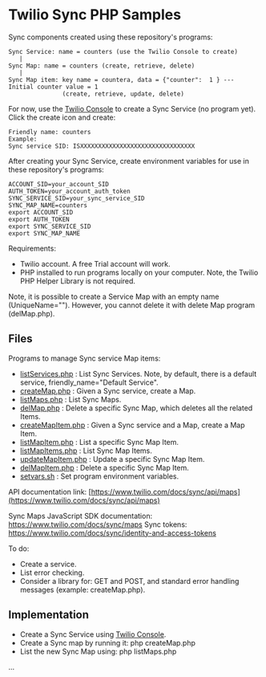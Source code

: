 # Twilio Sync PHP Samples

Sync components created using these repository's programs:
````
Sync Service: name = counters (use the Twilio Console to create)
   |
Sync Map: name = counters (create, retrieve, delete)
   |
Sync Map item: key name = countera, data = {"counter":  1 } --- Initial counter value = 1
               (create, retrieve, update, delete)
````

For now, use the [Twilio Console](https://www.twilio.com/console/sync/services) to create a Sync Service (no program yet).
Click the create icon and create:
````
Friendly name: counters
Example:
Sync service SID: ISXXXXXXXXXXXXXXXXXXXXXXXXXXXXXXXX
````

After creating your Sync Service, create environment variables for use in these repository's programs:
````
ACCOUNT_SID=your_account_SID
AUTH_TOKEN=your_account_auth_token
SYNC_SERVICE_SID=your_sync_service_SID
SYNC_MAP_NAME=counters
export ACCOUNT_SID
export AUTH_TOKEN
export SYNC_SERVICE_SID
export SYNC_MAP_NAME
````

Requirements:

- Twilio account. A free Trial account will work.
- PHP installed to run programs locally on your computer. Note, the Twilio PHP Helper Library is not required.

Note, it is possible to create a Service Map with an empty name (UniqueName=""). However, you cannot delete it with delete Map program (delMap.php).

## Files

Programs to manage Sync service Map items:
- [listServices.php](listServices.php) : List Sync Services. Note, by default, there is a default service, friendly_name="Default Service".
- [createMap.php](createMap.php) : Given a Sync service, create a Map.
- [listMaps.php](listMaps.php) : List Sync Maps.
- [delMap.php](delMap.php) : Delete a specific Sync Map, which deletes all the related Items.
- [createMapItem.php](createMapItem.php) : Given a Sync service and a Map, create a Map Item.
- [listMapItem.php](listMapItem.php) : List a specific Sync Map Item.
- [listMapItems.php](listMapItems.php) : List Sync Map Items.
- [updateMapItem.php](listMapItem.php) : Update a specific Sync Map Item.
- [delMapItem.php](delMapItem.php) : Delete a specific Sync Map Item.
- [setvars.sh](setvars.sh) : Set program environment variables.

API documentation link: [https://www.twilio.com/docs/sync/api/maps](https://www.twilio.com/docs/sync/api/maps)

Sync Maps JavaScript SDK documentation: https://www.twilio.com/docs/sync/maps
Sync tokens: https://www.twilio.com/docs/sync/identity-and-access-tokens

To do:
- Create a service.
- List error checking.
- Consider a library for: GET and POST, and standard error handling messages (example: createMap.php).

## Implementation

- Create a Sync Service using [Twilio Console](https://www.twilio.com/console/sync/services).
- Create a Sync map by running it: php createMap.php
- List the new Sync Map using: php listMaps.php

...
